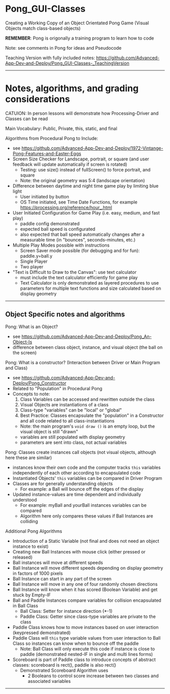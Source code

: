 # Pong_GUI-Classes
Creating a Working Copy of an Object Orientated Pong Game (Visual Objects match class-based objects)

**REMEMBER**: Pong is origonally a training program to learn how to code 

Note: see comments in Pong for ideas and Pseudocode

Teaching Version with fully included notes: https://github.com/Advanced-App-Dev-and-Deploy/Pong_GUI-Classes-_TeachingVersion

---

# Notes, algorithms, and grading considerations

CATUION: In person lessons will demonstrate how Processing-Driver and Classes can be read

Main Vocabulary: Public, Private, this, static, and final

Algorithms from Procedural Pong to Include:
- see https://github.com/Advanced-App-Dev-and-Deploy/1972-Vintange-Pong-Features-and-Easter-Eggs
- Screen Size Checker for Landscape, portrait, or square (and user feedback will update automatically if screen is rotated)
  - Testing: use size() instead of fullScreen() to force portrait, and square
  - Note: the original geometry was 5:4 (landscape orientation)
- Difference between daytime and night time game play by limiting blue light
  - User initiated by button
  - OS Time initiated, see Time Date Functions, for example https://processing.org/reference/hour_.html
- User Initiated Configuration for Game Play (i.e. easy, medium, and fast play)
  - paddle config demonstrated
  - expected ball speed is configurated
  - also expected that ball speed automatically changes after a measurable time (in "bounces", seconds-minutes, etc.)
- Multiple Play Modes possible with instructions
  - Screen Saver mode possible (for debugging and for fun): paddle.y=ball.y
  - Single Player
  - Two player
- "Text is Difficult to Draw to the Canvas": use text calculator
  - must include the text calculator efficiently for game play
  - Text Calculator is only demonstrated as layered procedures to use parameters for multiple text functions and size calculated based on display geometry

---

## Object Specific notes and algorithms

Pong: What is an Object?
- see https://github.com/Advanced-App-Dev-and-Deploy/Pong_An-Object-Is
- difference between class object, instance, and visual object (the ball on the screen)

Pong: What is a constructor? (Interaction between Driver or Main Program and Class)
- see https://github.com/Advanced-App-Dev-and-Deploy/Pong_Constructor
- Related to "Population" in Procedural Pong
- Concepts to note:
  1. Class Variables can be accessed and rewritten outside the class
  2. Visual Objects are instantiations of a class
  3. Class-type "variables" can be "local" or "global"
  4. Best Practice: Classes encapsulate the "population" in a Constructor and all code related to all class-instantiations
    - Note: the main program's ```void draw ()``` is an empty loop, but the visual object is still "drawn"
    - variables are still populated with display geometry
    - parameters are sent into class, not actual variables

Pong: Classes create instances call objects (not visual objects, although here these are similar)
- instances know their own code and the computer tracks ```this``` variables independently of each other according to encapsulated code
- Instantiated Objects' ```this``` variables can be compared in Driver Program
- Classes are for generally understanding objects
  - For example: a Ball will bounce off the edges of the display
- Updated instance-values are time dependent and individually understood
  - For example: myBall and yourBall instances variables can be compared
  - Algorithm here only compares these values if Ball Instances are colliding

Additional Pong Algorithms
- Introduction of a Static Variable (not final and does not need an object instance to exist)
- Creating new Ball Instances with mouse click (either pressed or released)
- Ball instances will move at different speeds
- Ball Instance will move different speeds depending on display geometry in factors of 1000 pixels
- Ball Instance can start in any part of the screen
- Ball Instance will move in any one of four randomly chosen directions
- Ball Instance will know when it has scored (Boolean Variable) and get stuck by Empty-IF
- Ball and Paddle Instances compare variables for collision encapsulated in Ball Class
  - Ball Class: Setter for instance direction (*-1)
  - Paddle Class: Getter since class-type variables are private to the class
- Paddle Class knows how to move instances based on user interaction (keypressed demonstrated)
- Paddle Class will ```this``` type variable values from user interaction to Ball Class so instances can know when to bounce off the paddle
  - Note: Ball Class will only execute this code if instance is close to paddle (demonstrated nested-IF in single and multi lines forms)
- Scoreboard is part of Paddle class to introduce concepts of abstract classes: scoreboard is rect(), paddle is also rect()
  - Demonstrated Scoreboard Algorithm uses
    - 2 Booleans to control score increase between two classes and associated variables

---

